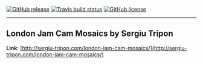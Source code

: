 [![GitHub release](https://img.shields.io/github/release/SergiuTripon/london-jam-cam-mosaics.svg)](https://github.com/SergiuTripon/london-jam-cam-mosaics/releases)
[![Travis build status](https://img.shields.io/travis/SergiuTripon/london-jam-cam-mosaics/master.svg)](https://travis-ci.org/SergiuTripon/london-jam-cam-mosaics/)
[![GitHub license](https://img.shields.io/badge/license-MIT-blue.svg)](https://github.com/SergiuTripon/london-jam-cam-mosaics/blob/master/LICENSE.md)

---

## London Jam Cam Mosaics by Sergiu Tripon

**Link**: [http://sergiu-tripon.com/london-jam-cam-mosaics/](http://sergiu-tripon.com/london-jam-cam-mosaics/)